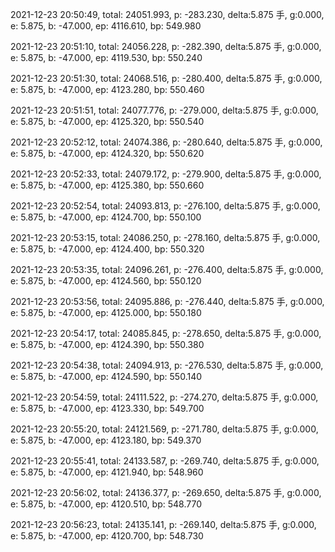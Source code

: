 2021-12-23 20:50:49, total: 24051.993, p: -283.230, delta:5.875 手, g:0.000, e: 5.875, b: -47.000, ep: 4116.610, bp: 549.980

2021-12-23 20:51:10, total: 24056.228, p: -282.390, delta:5.875 手, g:0.000, e: 5.875, b: -47.000, ep: 4119.530, bp: 550.240

2021-12-23 20:51:30, total: 24068.516, p: -280.400, delta:5.875 手, g:0.000, e: 5.875, b: -47.000, ep: 4123.280, bp: 550.460

2021-12-23 20:51:51, total: 24077.776, p: -279.000, delta:5.875 手, g:0.000, e: 5.875, b: -47.000, ep: 4125.320, bp: 550.540

2021-12-23 20:52:12, total: 24074.386, p: -280.640, delta:5.875 手, g:0.000, e: 5.875, b: -47.000, ep: 4124.320, bp: 550.620

2021-12-23 20:52:33, total: 24079.172, p: -279.900, delta:5.875 手, g:0.000, e: 5.875, b: -47.000, ep: 4125.380, bp: 550.660

2021-12-23 20:52:54, total: 24093.813, p: -276.100, delta:5.875 手, g:0.000, e: 5.875, b: -47.000, ep: 4124.700, bp: 550.100

2021-12-23 20:53:15, total: 24086.250, p: -278.160, delta:5.875 手, g:0.000, e: 5.875, b: -47.000, ep: 4124.400, bp: 550.320

2021-12-23 20:53:35, total: 24096.261, p: -276.400, delta:5.875 手, g:0.000, e: 5.875, b: -47.000, ep: 4124.560, bp: 550.120

2021-12-23 20:53:56, total: 24095.886, p: -276.440, delta:5.875 手, g:0.000, e: 5.875, b: -47.000, ep: 4125.000, bp: 550.180

2021-12-23 20:54:17, total: 24085.845, p: -278.650, delta:5.875 手, g:0.000, e: 5.875, b: -47.000, ep: 4124.390, bp: 550.380

2021-12-23 20:54:38, total: 24094.913, p: -276.530, delta:5.875 手, g:0.000, e: 5.875, b: -47.000, ep: 4124.590, bp: 550.140

2021-12-23 20:54:59, total: 24111.522, p: -274.270, delta:5.875 手, g:0.000, e: 5.875, b: -47.000, ep: 4123.330, bp: 549.700

2021-12-23 20:55:20, total: 24121.569, p: -271.780, delta:5.875 手, g:0.000, e: 5.875, b: -47.000, ep: 4123.180, bp: 549.370

2021-12-23 20:55:41, total: 24133.587, p: -269.740, delta:5.875 手, g:0.000, e: 5.875, b: -47.000, ep: 4121.940, bp: 548.960

2021-12-23 20:56:02, total: 24136.377, p: -269.650, delta:5.875 手, g:0.000, e: 5.875, b: -47.000, ep: 4120.510, bp: 548.770

2021-12-23 20:56:23, total: 24135.141, p: -269.140, delta:5.875 手, g:0.000, e: 5.875, b: -47.000, ep: 4120.700, bp: 548.730